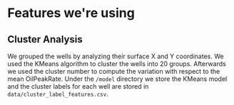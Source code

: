 # Features we're using

## Cluster Analysis
We grouped the wells by analyzing their surface X and Y coordinates. We used the KMeans algorithm to cluster the wells into 20 groups. Afterwards we used the cluster number to compute the variation with respect to the mean OilPeakRate.
Under the `/model` directory we store the KMeans model and the cluster labels for each well are stored in `data/cluster_label_features.csv`.
